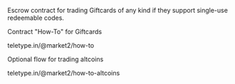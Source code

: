 Escrow contract for trading Giftcards of any kind if they support single-use redeemable codes.

Contract "How-To" for Giftcards

teletype.in/@market2/how-to

Optional flow for trading altcoins

teletype.in/@market2/how-to-altcoins